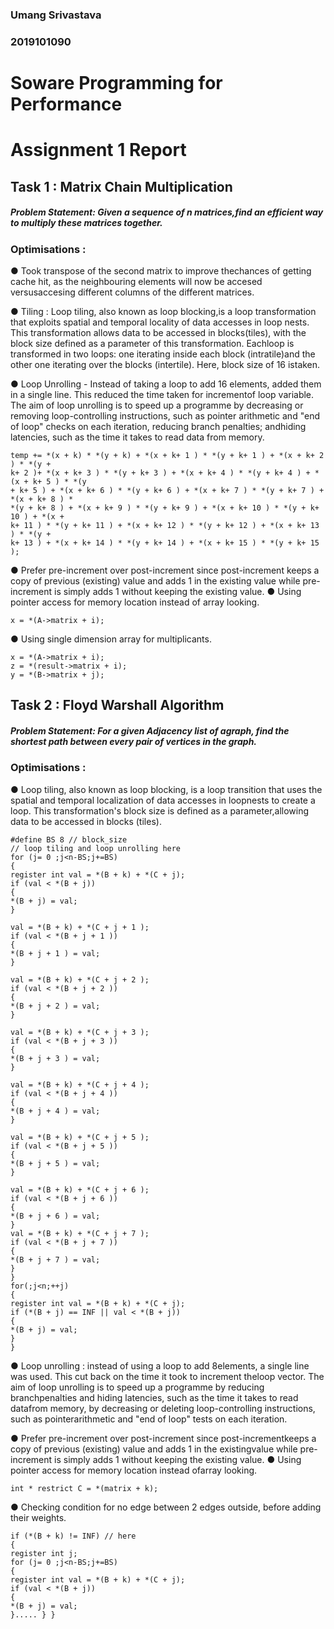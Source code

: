 ### Umang Srivastava
### 2019101090

# Soware Programming for Performance

# Assignment 1 Report

## Task 1 : Matrix Chain Multiplication

##### Problem Statement: Given a sequence of n matrices,find an efficient way to multiply these matrices together.

### Optimisations :

● Took transpose of the second matrix to improve thechances of getting cache hit,
as the neighbouring elements will now be accesed versusaccesing different
columns of the different matrices.

● Tiling : Loop tiling, also known as loop blocking,is a loop transformation that
exploits spatial and temporal locality of data accesses in loop nests. This
transformation allows data to be accessed in blocks(tiles), with the block size
defined as a parameter of this transformation. Eachloop is transformed in two
loops: one iterating inside each block (intratile)and the other one iterating over
the blocks (intertile). Here, block size of 16 istaken.

● Loop Unrolling - Instead of taking a loop to add 16 elements, added them in a
single line. This reduced the time taken for incrementof loop variable. The aim of
loop unrolling is to speed up a programme by decreasing or removing
loop-controlling instructions, such as pointer arithmetic and "end of loop" checks
on each iteration, reducing branch penalties; andhiding latencies, such as the time
it takes to read data from memory.
```
temp += *(x + k) * *(y + k) + *(x + k+ 1 ) * *(y + k+ 1 ) + *(x + k+ 2 ) * *(y +
k+ 2 )+ *(x + k+ 3 ) * *(y + k+ 3 ) + *(x + k+ 4 ) * *(y + k+ 4 ) + *(x + k+ 5 ) * *(y
+ k+ 5 ) + *(x + k+ 6 ) * *(y + k+ 6 ) + *(x + k+ 7 ) * *(y + k+ 7 ) + *(x + k+ 8 ) *
*(y + k+ 8 ) + *(x + k+ 9 ) * *(y + k+ 9 ) + *(x + k+ 10 ) * *(y + k+ 10 ) + *(x +
k+ 11 ) * *(y + k+ 11 ) + *(x + k+ 12 ) * *(y + k+ 12 ) + *(x + k+ 13 ) * *(y +
k+ 13 ) + *(x + k+ 14 ) * *(y + k+ 14 ) + *(x + k+ 15 ) * *(y + k+ 15 );
```
● Prefer pre-increment over post-increment since post-increment keeps a copy of
previous (existing) value and adds 1 in the existing value while pre-increment is
simply adds 1 without keeping the existing value.
● Using pointer access for memory location instead of array looking.
```
x = *(A->matrix + i);
```
● Using single dimension array for multiplicants.
```
x = *(A->matrix + i);
z = *(result->matrix + i);
y = *(B->matrix + j);
```

## Task 2 : Floyd Warshall Algorithm

##### Problem Statement: For a given Adjacency list of agraph, find the shortest path between every pair of vertices in the graph.

### Optimisations :

● Loop tiling, also known as loop blocking, is a loop transition that uses the spatial
and temporal localization of data accesses in loopnests to create a loop. This
transformation's block size is defined as a parameter,allowing data to be accessed
in blocks (tiles).
```
#define BS 8 // block_size
// loop tiling and loop unrolling here
for (j= 0 ;j<n-BS;j+=BS)
{
register int val = *(B + k) + *(C + j);
if (val < *(B + j))
{
*(B + j) = val;
}

val = *(B + k) + *(C + j + 1 );
if (val < *(B + j + 1 ))
{
*(B + j + 1 ) = val;
}

val = *(B + k) + *(C + j + 2 );
if (val < *(B + j + 2 ))
{
*(B + j + 2 ) = val;
}

val = *(B + k) + *(C + j + 3 );
if (val < *(B + j + 3 ))
{
*(B + j + 3 ) = val;
}

val = *(B + k) + *(C + j + 4 );
if (val < *(B + j + 4 ))
{
*(B + j + 4 ) = val;
}

val = *(B + k) + *(C + j + 5 );
if (val < *(B + j + 5 ))
{
*(B + j + 5 ) = val;
}

val = *(B + k) + *(C + j + 6 );
if (val < *(B + j + 6 ))
{
*(B + j + 6 ) = val;
}
val = *(B + k) + *(C + j + 7 );
if (val < *(B + j + 7 ))
{
*(B + j + 7 ) = val;
}
}
for(;j<n;++j)
{
register int val = *(B + k) + *(C + j);
if (*(B + j) == INF || val < *(B + j))
{
*(B + j) = val;
}
}
```
● Loop unrolling : instead of using a loop to add 8elements, a single line was used.
This cut back on the time it took to increment theloop vector. The aim of loop
unrolling is to speed up a programme by reducing branchpenalties and hiding
latencies, such as the time it takes to read datafrom memory, by decreasing or
deleting loop-controlling instructions, such as pointerarithmetic and "end of loop"
tests on each iteration.

● Prefer pre-increment over post-increment since post-incrementkeeps a copy of
previous (existing) value and adds 1 in the existingvalue while pre-increment is
simply adds 1 without keeping the existing value.
● Using pointer access for memory location instead ofarray looking.
```
int * restrict C = *(matrix + k);
```
● Checking condition for no edge between 2 edges outside, before adding their
weights.
```
if (*(B + k) != INF) // here
{
register int j;
for (j= 0 ;j<n-BS;j+=BS)
{
register int val = *(B + k) + *(C + j);
if (val < *(B + j))
{
*(B + j) = val;
}..... } }
```


